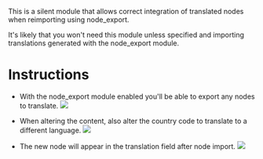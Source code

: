 This is a silent module that allows correct integration of translated nodes when reimporting using node_export.

It's likely that you won't need this module unless specified and importing translations generated with the node_export module.

Instructions
============
- With the node_export module enabled you'll be able to export any nodes to translate.
![ ](http://i.imgur.com/kqhGVeF.png)


- When altering the content, also alter the country code to translate to a different language.
![ ](http://i.imgur.com/NEXpaNo.png)


- The new node will appear in the translation field after node import.
![ ](http://i.imgur.com/FMuP7E2.png)
